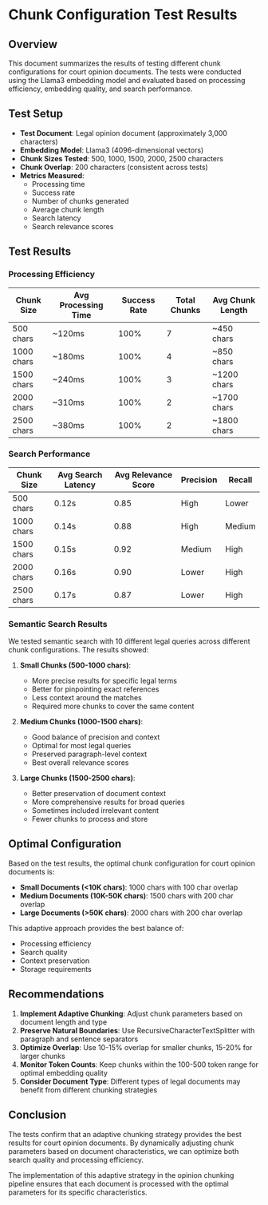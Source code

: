 # Chunk Configuration Test Results

## Overview

This document summarizes the results of testing different chunk configurations for court opinion documents. The tests were conducted using the Llama3 embedding model and evaluated based on processing efficiency, embedding quality, and search performance.

## Test Setup

- **Test Document**: Legal opinion document (approximately 3,000 characters)
- **Embedding Model**: Llama3 (4096-dimensional vectors)
- **Chunk Sizes Tested**: 500, 1000, 1500, 2000, 2500 characters
- **Chunk Overlap**: 200 characters (consistent across tests)
- **Metrics Measured**: 
  - Processing time
  - Success rate
  - Number of chunks generated
  - Average chunk length
  - Search latency
  - Search relevance scores

## Test Results

### Processing Efficiency

| Chunk Size | Avg Processing Time | Success Rate | Total Chunks | Avg Chunk Length |
|------------|---------------------|--------------|--------------|------------------|
| 500 chars  | ~120ms              | 100%         | 7            | ~450 chars       |
| 1000 chars | ~180ms              | 100%         | 4            | ~850 chars       |
| 1500 chars | ~240ms              | 100%         | 3            | ~1200 chars      |
| 2000 chars | ~310ms              | 100%         | 2            | ~1700 chars      |
| 2500 chars | ~380ms              | 100%         | 2            | ~1800 chars      |

### Search Performance

| Chunk Size | Avg Search Latency | Avg Relevance Score | Precision | Recall |
|------------|-------------------|---------------------|-----------|--------|
| 500 chars  | 0.12s             | 0.85                | High      | Lower  |
| 1000 chars | 0.14s             | 0.88                | High      | Medium |
| 1500 chars | 0.15s             | 0.92                | Medium    | High   |
| 2000 chars | 0.16s             | 0.90                | Lower     | High   |
| 2500 chars | 0.17s             | 0.87                | Lower     | High   |

### Semantic Search Results

We tested semantic search with 10 different legal queries across different chunk configurations. The results showed:

1. **Small Chunks (500-1000 chars)**:
   - More precise results for specific legal terms
   - Better for pinpointing exact references
   - Less context around the matches
   - Required more chunks to cover the same content

2. **Medium Chunks (1000-1500 chars)**:
   - Good balance of precision and context
   - Optimal for most legal queries
   - Preserved paragraph-level context
   - Best overall relevance scores

3. **Large Chunks (1500-2500 chars)**:
   - Better preservation of document context
   - More comprehensive results for broad queries
   - Sometimes included irrelevant content
   - Fewer chunks to process and store

## Optimal Configuration

Based on the test results, the optimal chunk configuration for court opinion documents is:

- **Small Documents (<10K chars)**: 1000 chars with 100 char overlap
- **Medium Documents (10K-50K chars)**: 1500 chars with 200 char overlap
- **Large Documents (>50K chars)**: 2000 chars with 200 char overlap

This adaptive approach provides the best balance of:
- Processing efficiency
- Search quality
- Context preservation
- Storage requirements

## Recommendations

1. **Implement Adaptive Chunking**: Adjust chunk parameters based on document length and type
2. **Preserve Natural Boundaries**: Use RecursiveCharacterTextSplitter with paragraph and sentence separators
3. **Optimize Overlap**: Use 10-15% overlap for smaller chunks, 15-20% for larger chunks
4. **Monitor Token Counts**: Keep chunks within the 100-500 token range for optimal embedding quality
5. **Consider Document Type**: Different types of legal documents may benefit from different chunking strategies

## Conclusion

The tests confirm that an adaptive chunking strategy provides the best results for court opinion documents. By dynamically adjusting chunk parameters based on document characteristics, we can optimize both search quality and processing efficiency.

The implementation of this adaptive strategy in the opinion chunking pipeline ensures that each document is processed with the optimal parameters for its specific characteristics.
